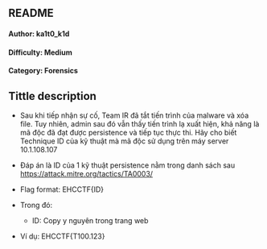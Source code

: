 <h2>README</h2>
<h4>Author: ka1t0_k1d</h4>
<h4>Difficulty: Medium</h4>
<h4>Category: Forensics</h4>


<h2>Tittle description</h2>


- Sau khi tiếp nhận sự cố, Team IR đã tắt tiến trình của malware và xóa file. Tuy nhiên, admin sau đó vẫn thấy tiến trình lạ xuất hiện, khả năng là mã độc đã đạt được persistence và tiếp tục thực thi. Hãy cho biết Technique ID của kỹ thuật mà mã độc sử dụng trên máy server 10.1.108.107

- Đáp án là ID của 1 kỹ thuật persistence nằm trong danh sách sau
https://attack.mitre.org/tactics/TA0003/
	
- Flag format: EHCCTF{ID}
- Trong đó:
  - ID: Copy y nguyên trong trang web

- Ví dụ: EHCCTF{T100.123}
